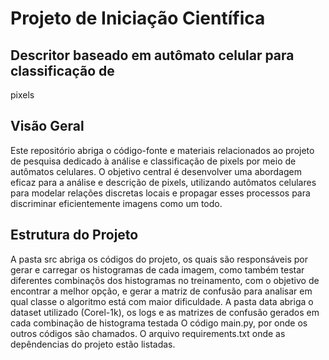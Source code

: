 # Projeto de Iniciação Científica
## Descritor baseado em autômato celular para classificação de
pixels


## Visão Geral
Este repositório abriga o código-fonte e materiais relacionados ao projeto de pesquisa dedicado à análise e classificação de pixels por meio de autômatos celulares. 
O objetivo central é desenvolver uma abordagem eficaz para a análise e descrição de pixels, utilizando autômatos celulares para modelar relações discretas locais e propagar esses processos para discriminar eficientemente imagens como um todo.

## Estrutura do Projeto
A pasta src abriga os códigos do projeto, os quais são responsáveis por gerar e carregar os histogramas de cada imagem, como também testar diferentes combinaçõs dos histogramas no treinamento, com o objetivo de encontrar a melhor opção, e gerar a matriz de confusão para analisar em qual classe o algoritmo está com maior dificuldade.
A pasta data abriga o dataset utilizado (Corel-1k), os logs e as matrizes de confusão gerados em cada combinação de histograma testada 
O código main.py, por onde os outros códigos são chamados.
O arquivo requirements.txt onde as depêndencias do projeto estão listadas.
